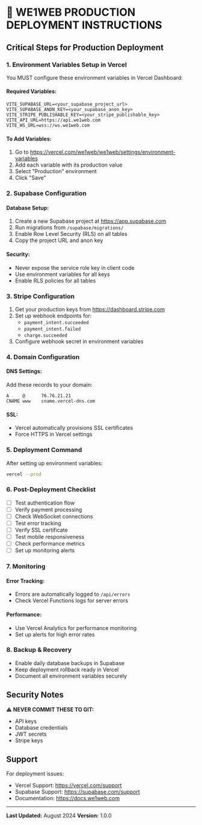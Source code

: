 # 🚀 WE1WEB PRODUCTION DEPLOYMENT INSTRUCTIONS

## Critical Steps for Production Deployment

### 1. Environment Variables Setup in Vercel

You MUST configure these environment variables in Vercel Dashboard:

#### Required Variables:
```
VITE_SUPABASE_URL=<your_supabase_project_url>
VITE_SUPABASE_ANON_KEY=<your_supabase_anon_key>
VITE_STRIPE_PUBLISHABLE_KEY=<your_stripe_publishable_key>
VITE_API_URL=https://api.we1web.com
VITE_WS_URL=wss://ws.we1web.com
```

#### To Add Variables:
1. Go to https://vercel.com/we1web/we1web/settings/environment-variables
2. Add each variable with its production value
3. Select "Production" environment
4. Click "Save"

### 2. Supabase Configuration

#### Database Setup:
1. Create a new Supabase project at https://app.supabase.com
2. Run migrations from `/supabase/migrations/`
3. Enable Row Level Security (RLS) on all tables
4. Copy the project URL and anon key

#### Security:
- Never expose the service role key in client code
- Use environment variables for all keys
- Enable RLS policies for all tables

### 3. Stripe Configuration

1. Get your production keys from https://dashboard.stripe.com
2. Set up webhook endpoints for:
   - `payment_intent.succeeded`
   - `payment_intent.failed`
   - `charge.succeeded`
3. Configure webhook secret in environment variables

### 4. Domain Configuration

#### DNS Settings:
Add these records to your domain:
```
A     @      76.76.21.21
CNAME www    cname.vercel-dns.com
```

#### SSL:
- Vercel automatically provisions SSL certificates
- Force HTTPS in Vercel settings

### 5. Deployment Command

After setting up environment variables:
```bash
vercel --prod
```

### 6. Post-Deployment Checklist

- [ ] Test authentication flow
- [ ] Verify payment processing
- [ ] Check WebSocket connections
- [ ] Test error tracking
- [ ] Verify SSL certificate
- [ ] Test mobile responsiveness
- [ ] Check performance metrics
- [ ] Set up monitoring alerts

### 7. Monitoring

#### Error Tracking:
- Errors are automatically logged to `/api/errors`
- Check Vercel Functions logs for server errors

#### Performance:
- Use Vercel Analytics for performance monitoring
- Set up alerts for high error rates

### 8. Backup & Recovery

- Enable daily database backups in Supabase
- Keep deployment rollback ready in Vercel
- Document all environment variables securely

## Security Notes

⚠️ **NEVER COMMIT THESE TO GIT:**
- API keys
- Database credentials
- JWT secrets
- Stripe keys

## Support

For deployment issues:
- Vercel Support: https://vercel.com/support
- Supabase Support: https://supabase.com/support
- Documentation: https://docs.we1web.com

---

**Last Updated:** August 2024
**Version:** 1.0.0